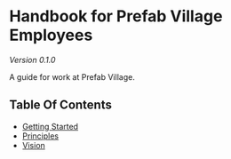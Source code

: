 # Handbook for Prefab Village Employees

*Version 0.1.0*

A guide for work at Prefab Village.

## Table Of Contents

- [Getting Started](getting-started.md)
- [Principles](principles.md)
- [Vision](vision.md)
